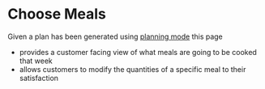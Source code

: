 # Choose Meals

Given a plan has been generated using [planning mode](./recipes.md#planning-mode) this page

- provides a customer facing view of what meals are going to be cooked that week
- allows customers to modify the quantities of a specific meal to their satisfaction

